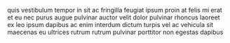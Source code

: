 quis vestibulum tempor in sit ac fringilla feugiat ipsum proin at felis mi erat
et eu nec purus augue pulvinar auctor velit dolor pulvinar rhoncus laoreet ex
leo ipsum dapibus ac enim interdum dictum turpis vel ac vehicula sit maecenas
eu ultrices rutrum rutrum pulvinar porttitor non egestas dapibus